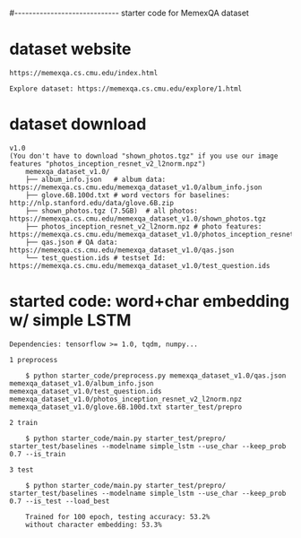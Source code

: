 #----------------------------- starter code for MemexQA dataset


# dataset website
	https://memexqa.cs.cmu.edu/index.html

	Explore dataset: https://memexqa.cs.cmu.edu/explore/1.html

# dataset download
	v1.0
	(You don't have to download "shown_photos.tgz" if you use our image features "photos_inception_resnet_v2_l2norm.npz")
		memexqa_dataset_v1.0/
		├── album_info.json   # album data: https://memexqa.cs.cmu.edu/memexqa_dataset_v1.0/album_info.json
		├── glove.6B.100d.txt # word vectors for baselines:  http://nlp.stanford.edu/data/glove.6B.zip
		├── shown_photos.tgz (7.5GB)  # all photos: https://memexqa.cs.cmu.edu/memexqa_dataset_v1.0/shown_photos.tgz
		├── photos_inception_resnet_v2_l2norm.npz # photo features: https://memexqa.cs.cmu.edu/memexqa_dataset_v1.0/photos_inception_resnet_v2_l2norm.npz
		├── qas.json # QA data: https://memexqa.cs.cmu.edu/memexqa_dataset_v1.0/qas.json
		└── test_question.ids # testset Id: https://memexqa.cs.cmu.edu/memexqa_dataset_v1.0/test_question.ids


# started code: word+char embedding w/ simple LSTM
	Dependencies: tensorflow >= 1.0, tqdm, numpy...

	1 preprocess

		$ python starter_code/preprocess.py memexqa_dataset_v1.0/qas.json memexqa_dataset_v1.0/album_info.json memexqa_dataset_v1.0/test_question.ids memexqa_dataset_v1.0/photos_inception_resnet_v2_l2norm.npz memexqa_dataset_v1.0/glove.6B.100d.txt starter_test/prepro

	2 train

		$ python starter_code/main.py starter_test/prepro/ starter_test/baselines --modelname simple_lstm --use_char --keep_prob 0.7 --is_train

	3 test

		$ python starter_code/main.py starter_test/prepro/ starter_test/baselines --modelname simple_lstm --use_char --keep_prob 0.7 --is_test --load_best

		Trained for 100 epoch, testing accuracy: 53.2%
		without character embedding: 53.3%